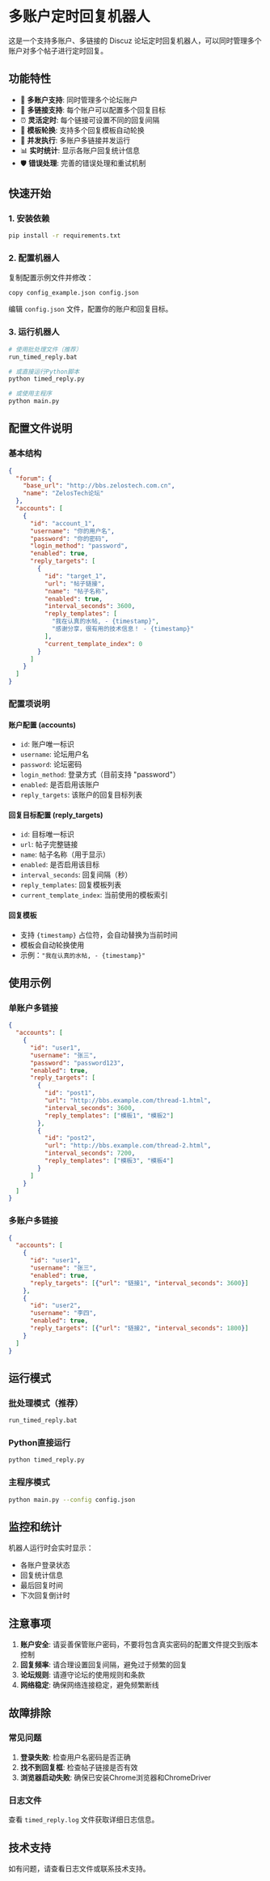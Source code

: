 # 多账户定时回复机器人

这是一个支持多账户、多链接的 Discuz 论坛定时回复机器人，可以同时管理多个账户对多个帖子进行定时回复。

## 功能特性

- 🚀 **多账户支持**: 同时管理多个论坛账户
- 🎯 **多链接支持**: 每个账户可以配置多个回复目标
- ⏰ **灵活定时**: 每个链接可设置不同的回复间隔
- 📝 **模板轮换**: 支持多个回复模板自动轮换
- 🔄 **并发执行**: 多账户多链接并发运行
- 📊 **实时统计**: 显示各账户回复统计信息
- 🛡️ **错误处理**: 完善的错误处理和重试机制

## 快速开始

### 1. 安装依赖
```bash
pip install -r requirements.txt
```

### 2. 配置机器人
复制配置示例文件并修改：
```bash
copy config_example.json config.json
```

编辑 `config.json` 文件，配置你的账户和回复目标。

### 3. 运行机器人
```bash
# 使用批处理文件（推荐）
run_timed_reply.bat

# 或直接运行Python脚本
python timed_reply.py

# 或使用主程序
python main.py
```

## 配置文件说明

### 基本结构
```json
{
  "forum": {
    "base_url": "http://bbs.zelostech.com.cn",
    "name": "ZelosTech论坛"
  },
  "accounts": [
    {
      "id": "account_1",
      "username": "你的用户名",
      "password": "你的密码",
      "login_method": "password",
      "enabled": true,
      "reply_targets": [
        {
          "id": "target_1",
          "url": "帖子链接",
          "name": "帖子名称",
          "enabled": true,
          "interval_seconds": 3600,
          "reply_templates": [
            "我在认真的水帖, - {timestamp}",
            "感谢分享，很有用的技术信息！ - {timestamp}"
          ],
          "current_template_index": 0
        }
      ]
    }
  ]
}
```

### 配置项说明

#### 账户配置 (accounts)
- `id`: 账户唯一标识
- `username`: 论坛用户名
- `password`: 论坛密码
- `login_method`: 登录方式（目前支持 "password"）
- `enabled`: 是否启用该账户
- `reply_targets`: 该账户的回复目标列表

#### 回复目标配置 (reply_targets)
- `id`: 目标唯一标识
- `url`: 帖子完整链接
- `name`: 帖子名称（用于显示）
- `enabled`: 是否启用该目标
- `interval_seconds`: 回复间隔（秒）
- `reply_templates`: 回复模板列表
- `current_template_index`: 当前使用的模板索引

#### 回复模板
- 支持 `{timestamp}` 占位符，会自动替换为当前时间
- 模板会自动轮换使用
- 示例：`"我在认真的水帖, - {timestamp}"`

## 使用示例

### 单账户多链接
```json
{
  "accounts": [
    {
      "id": "user1",
      "username": "张三",
      "password": "password123",
      "enabled": true,
      "reply_targets": [
        {
          "id": "post1",
          "url": "http://bbs.example.com/thread-1.html",
          "interval_seconds": 3600,
          "reply_templates": ["模板1", "模板2"]
        },
        {
          "id": "post2", 
          "url": "http://bbs.example.com/thread-2.html",
          "interval_seconds": 7200,
          "reply_templates": ["模板3", "模板4"]
        }
      ]
    }
  ]
}
```

### 多账户多链接
```json
{
  "accounts": [
    {
      "id": "user1",
      "username": "张三",
      "enabled": true,
      "reply_targets": [{"url": "链接1", "interval_seconds": 3600}]
    },
    {
      "id": "user2", 
      "username": "李四",
      "enabled": true,
      "reply_targets": [{"url": "链接2", "interval_seconds": 1800}]
    }
  ]
}
```

## 运行模式

### 批处理模式（推荐）
```bash
run_timed_reply.bat
```

### Python直接运行
```bash
python timed_reply.py
```

### 主程序模式
```bash
python main.py --config config.json
```

## 监控和统计

机器人运行时会实时显示：
- 各账户登录状态
- 回复统计信息
- 最后回复时间
- 下次回复倒计时

## 注意事项

1. **账户安全**: 请妥善保管账户密码，不要将包含真实密码的配置文件提交到版本控制
2. **回复频率**: 请合理设置回复间隔，避免过于频繁的回复
3. **论坛规则**: 请遵守论坛的使用规则和条款
4. **网络稳定**: 确保网络连接稳定，避免频繁断线

## 故障排除

### 常见问题
1. **登录失败**: 检查用户名密码是否正确
2. **找不到回复框**: 检查帖子链接是否有效
3. **浏览器启动失败**: 确保已安装Chrome浏览器和ChromeDriver

### 日志文件
查看 `timed_reply.log` 文件获取详细日志信息。

## 技术支持

如有问题，请查看日志文件或联系技术支持。